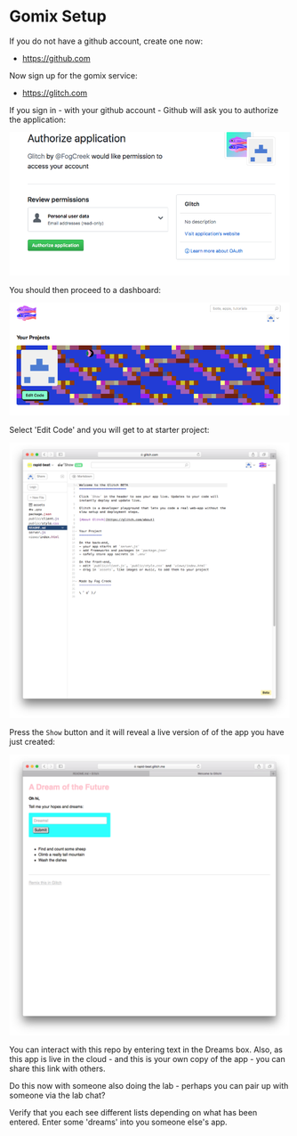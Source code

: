 # Gomix Setup

If you do not have a github account, create one now:

- <https://github.com>

Now sign up for the gomix service:

- <https://glitch.com>

If you sign in - with your github account - Github will ask you to authorize the application:

![](img/01.png)

You should then proceed to a dashboard:

![](img/02.png)

Select 'Edit Code' and you will get to at starter project:

![](img/03.png)

Press the `Show` button and it will reveal a live version of of the app you have just created:

![](img/04.png)

You can interact with this repo by entering text in the Dreams box. Also, as this app is live in the cloud - and this is your own copy of the app - you can share this link with others. 

Do this now with someone also doing the lab - perhaps you can pair up with someone via the lab chat?

Verify that you each see different lists depending on what has been entered. Enter some 'dreams' into you someone else's app.
